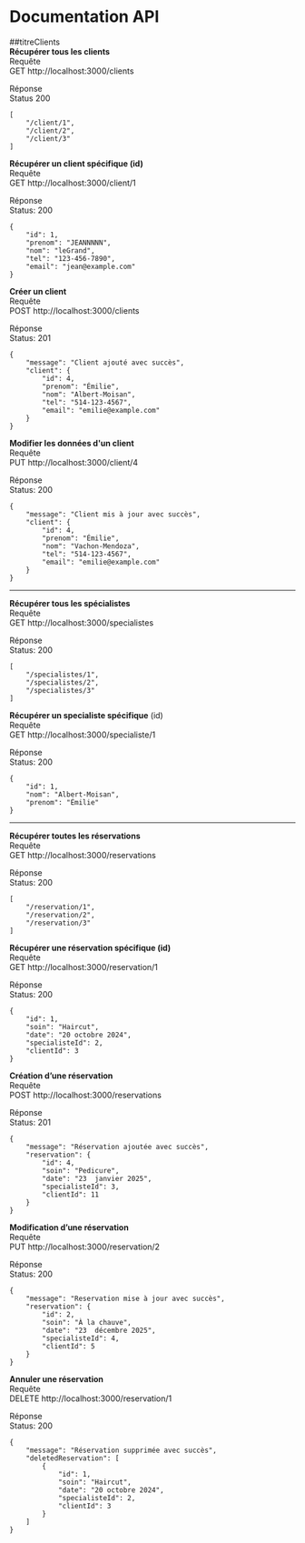 # Documentation API  
##titreClients  
__Récupérer tous les clients__  
Requête  
GET http://localhost:3000/clients 
  
Réponse  
Status 200  

```
[  
    "/client/1",  
    "/client/2",  
    "/client/3"  
]
```  

__Récupérer un client spécifique (id)__  
Requête  
GET http://localhost:3000/client/1  
  
Réponse   
Status: 200  

```
{  
    "id": 1,  
    "prenom": "JEANNNNN",  
    "nom": "leGrand",  
    "tel": "123-456-7890",  
    "email": "jean@example.com"  
}
```  

__Créer un client__  
Requête  
POST http://localhost:3000/clients  
  
Réponse  
Status: 201 
```
{  
    "message": "Client ajouté avec succès",  
    "client": {  
        "id": 4,  
        "prenom": "Émilie",  
        "nom": "Albert-Moisan",  
        "tel": "514-123-4567",  
        "email": "emilie@example.com"  
    }  
}
```

__Modifier les données d'un client__  
Requête  
PUT http://localhost:3000/client/4  
  
Réponse  
Status: 200  

```
{  
    "message": "Client mis à jour avec succès",  
    "client": {  
        "id": 4,  
        "prenom": "Émilie",  
        "nom": "Vachon-Mendoza",  
        "tel": "514-123-4567",  
        "email": "emilie@example.com"  
    }  
}
```  
-----------------  
__Récupérer tous les spécialistes__  
Requête  
GET http://localhost:3000/specialistes  
  
Réponse  
Status: 200  

```
[  
    "/specialistes/1",  
    "/specialistes/2",  
    "/specialistes/3"  
]
```

__Récupérer un specialiste spécifique__ (id)  
Requête  
GET http://localhost:3000/specialiste/1  
  
Réponse  
Status: 200  

```
{  
    "id": 1,  
    "nom": "Albert-Moisan",  
    "prenom": "Émilie"  
}
```  
-----------------  
__Récupérer toutes les réservations__  
Requête  
GET http://localhost:3000/reservations  
  
Réponse  
Status: 200  

```
[  
    "/reservation/1",  
    "/reservation/2",  
    "/reservation/3"  
]
```

__Récupérer une réservation spécifique (id)__  
Requête  
GET http://localhost:3000/reservation/1  
  
Réponse  
Status: 200  

```
{  
    "id": 1,  
    "soin": "Haircut",  
    "date": "20 octobre 2024",  
    "specialisteId": 2,  
    "clientId": 3  
}
```

__Création d’une réservation__  
Requête  
POST http://localhost:3000/reservations  
  
Réponse  
Status: 201  

```
{  
    "message": "Réservation ajoutée avec succès",  
    "reservation": {  
        "id": 4,  
        "soin": "Pedicure",  
        "date": "23  janvier 2025",  
        "specialisteId": 3,  
        "clientId": 11  
    }  
}
```

__Modification d’une réservation__  
Requête  
PUT http://localhost:3000/reservation/2  
  
Réponse  
Status: 200  
```
{  
    "message": "Reservation mise à jour avec succès",  
    "reservation": {  
        "id": 2,  
        "soin": "À la chauve",  
        "date": "23  décembre 2025",  
        "specialisteId": 4,  
        "clientId": 5  
    }  
}
```

__Annuler une réservation__  
Requête  
DELETE http://localhost:3000/reservation/1  
  
Réponse  
Status: 200  

```
{  
    "message": "Réservation supprimée avec succès",  
    "deletedReservation": [  
        {  
            "id": 1,  
            "soin": "Haircut",  
            "date": "20 octobre 2024",  
            "specialisteId": 2,  
            "clientId": 3  
        }  
    ]  
}
```
